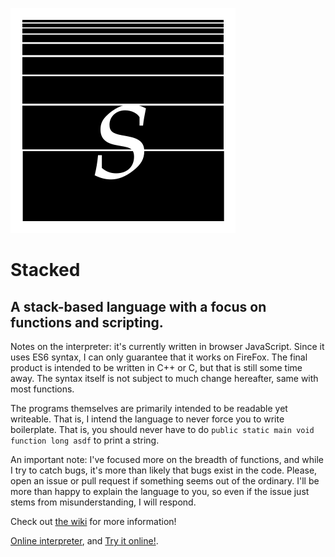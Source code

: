 ![logo](./logo.svg)

# Stacked

## A stack-based language with a focus on functions and scripting.

Notes on the interpreter: it's currently written in browser JavaScript. Since it uses ES6 syntax, I can only guarantee that it works on FireFox. The final product is intended to be written in C++ or C, but that is still some time away. The syntax itself is not subject to much change hereafter, same with most functions.

The programs themselves are primarily intended to be readable yet writeable. That is, I intend the language to never force you to write boilerplate. That is, you should never have to do `public static main void function long asdf` to print a string.

An important note: I've focused more on the breadth of functions, and while I try to catch bugs, it's more than likely that bugs exist in the code. Please, open an issue or pull request if something seems out of the ordinary. I'll be more than happy to explain the language to you, so even if the issue just stems from misunderstanding, I will respond.

Check out [the wiki](https://github.com/ConorOBrien-Foxx/stacked/wiki) for more information!

[Online interpreter](https://conorobrien-foxx.github.io/stacked/stacked.html), and [Try it online!](http://tio.run/#stacked).
